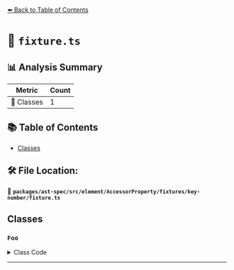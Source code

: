 [⬅️ Back to Table of Contents](../../../../../../../index.md)

# 📄 `fixture.ts`

## 📊 Analysis Summary

| Metric | Count |
|--------|-------|
| 🧱 Classes | 1 |

## 📚 Table of Contents

- [Classes](#classes)

## 🛠️ File Location:
📂 **`packages/ast-spec/src/element/AccessorProperty/fixtures/key-number/fixture.ts`**

## Classes

### `Foo`

<details><summary>Class Code</summary>

```ts
class Foo {
  accessor 1 = 2;
}
```
</details>


---